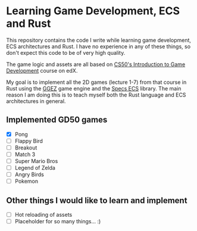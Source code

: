 # Learning Game Development, ECS and Rust

This repository contains the code I write while learning game development, ECS architectures and Rust. I have no experience in any of these things, so don't expect this code to be of very high quality.

The game logic and assets are all based on [CS50's Introduction to Game Development](https://courses.edx.org/courses/course-v1:HarvardX+CS50G+Games/course/) course on edX.

My goal is to implement all the 2D games (lecture 1-7) from that course in Rust using the [GGEZ](https://ggez.rs/) game engine and the [Specs ECS](https://specs.amethyst.rs/) library. The main reason I am doing this is to teach myself both the Rust language and ECS architectures in general.

## Implemented GD50 games
- [x] Pong
- [ ] Flappy Bird
- [ ] Breakout
- [ ] Match 3
- [ ] Super Mario Bros
- [ ] Legend of Zelda
- [ ] Angry Birds
- [ ] Pokemon

## Other things I would like to learn and implement
- [ ] Hot reloading of assets
- [ ] Placeholder for so many things... :)
